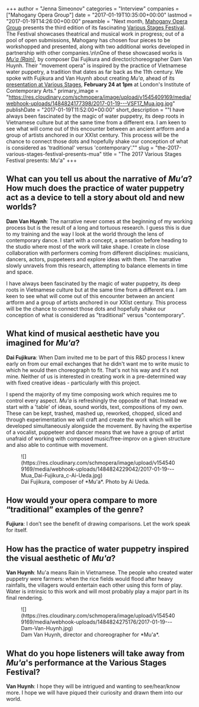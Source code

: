 +++
author = "Jenna Simeonov"
categories = "Interview"
companies = ["Mahogany Opera Group"]
date = "2017-01-19T10:35:00+00:00"
lastmod = "2017-01-19T14:26:00+00:00"
preamble = "Next month, [Mahogany Opera Group](/scene/companies/mahogany-opera-group/) presents the third edition of its fascinating [Various Stages Festival](http://www.mahoganyoperagroup.co.uk/productions/various-stages-festival-2017/). The Festival showcases theatrical and musical work in progress; out of a pool of open submissions, Mahogany has chosen four pieces to be workshopped and presented, along with two additional works developed in partnership with other companies.\n\nOne of these showcased works is [*Mu'a (Rain)*](http://www.mahoganyoperagroup.co.uk/productions/various-stages-festival-2017/mua-rain/), by composer Dai Fujikura and director/choreographer Dam Van Huynh. Their \"movement opera\" is inspired by the practice of Vietnamese water puppetry, a tradition that dates as far back as the 11th century. We spoke with Fujikura and Van Huynh about creating *Mu'a*, ahead of its [presentation at Various Stages](http://www.mahoganyoperagroup.co.uk/productions/various-stages-festival-2017/), **February 24 at 1pm** at London's Institute of Contemporary Arts."
primary_image = "https://res.cloudinary.com/schmopera/image/upload/v1545409169/media/webhook-uploads/1484824177398/2017-01-19---VSF17_Mua.jpg.jpg"
publishDate = "2017-01-19T11:52:00+00:00"
short_description = "&quot;I have always been fascinated by the magic of water puppetry, its deep roots in Vietnamese culture but at the same time from a different era. I am keen to see what will come out of this encounter between an ancient artform and a group of artists anchored in our XXIst century. This process will be the chance to connect those dots and hopefully shake our conception of what is considered as &#039;traditional&#039; versus &#039;contemporary&#039;.&quot;"
slug = "the-2017-various-stages-festival-presents-mua"
title = "The 2017 Various Stages Festival presents: Mu&#039;a"
+++

## What can you tell us about the narrative of *Mu'a*? How much does the practice of water puppetry act as a device to tell a story about old and new worlds?

**Dam Van Huynh**: The narrative never comes at the beginning of my working process but is the result of a long and tortuous research. I guess this is due to my training and the way I look at the world through the lens of contemporary dance. I start with a concept, a sensation before heading to the studio where most of the work will take shape. I create in close collaboration with performers coming from different disciplines: musicians, dancers, actors, puppeteers and explore ideas with them. The narrative slowly unravels from this research, attempting to balance elements in time and space.

I have always been fascinated by the magic of water puppetry, its deep roots in Vietnamese culture but at the same time from a different era. I am keen to see what will come out of this encounter between an ancient artform and a group of artists anchored in our XXIst century. This process will be the chance to connect those dots and hopefully shake our conception of what is considered as "traditional" versus "contemporary".

## What kind of musical aesthetic have you imagined for *Mu'a*?

**Dai Fujikura**: When Dam invited me to be part of this R&D process I knew early on from our email exchanges that he didn't want me to write music to which he would then choreograph to fit. That's not his way and it's not mine. Neither of us is interested in creating work in a pre-determined way with fixed creative ideas - particularly with this project. 

I spend the majority of my time composing work which requires me to control every aspect. *Mu'a* is refreshingly the opposite of that. Instead we start with a 'table' of ideas, sound worlds, text, compositions of my own. These can be kept, trashed, mashed up, reworked, chopped, sliced and through experimentation we will craft and create the work which will be developed simultaneously alongside the movement. By having the expertise of a vocalist, puppeteer and dancer means that we have a group of artist unafraid of working with composed music/free-improv on a given structure and also able to continue with movement. 

<figure data-type="image">
![](https://res.cloudinary.com/schmopera/image/upload/v1545409169/media/webhook-uploads/1484824229042/2017-01-19---Mua_Dai-Fujikura_c-Ai-Ueda.jpg)
<figcaption>Dai Fujikura, composer of *Mu'a*. Photo by Ai Ueda.</figcaption>
</figure>
 
## How would your opera compare to more “traditional” examples of the genre?

**Fujiura**: I don’t see the benefit of drawing comparisons. Let the work speak for itself.

## How has the practice of water puppetry inspired the visual aesthetic of *Mu'a*?

**Van Huynh**: Mu'a means Rain in Vietnamese. The people who created water puppetry were farmers: when the rice fields would flood after heavy rainfalls, the villagers would entertain each other using this form of play. Water is intrinsic to this work and will most probably play a major part in its final rendering.

<figure data-type="image">
![](https://res.cloudinary.com/schmopera/image/upload/v1545409169/media/webhook-uploads/1484824275176/2017-01-19---Dam-Van-Huynh.jpg)
<figcaption>Dam Van Huynh, director and choreographer for *Mu'a*.</figcaption>
</figure>

## What do you hope listeners will take away from *Mu'a*'s performance at the Various Stages Festival?

**Van Huynh**: I hope they will be intrigued and wanting to see/hear/know more. I hope we will have piqued their curiosity and drawn them into our world.
